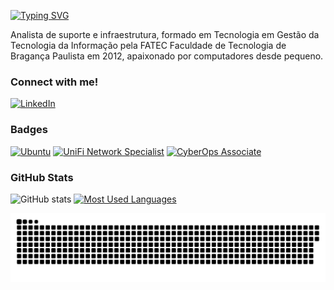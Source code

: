 <a href="https://git.io/typing-svg"><img src="https://readme-typing-svg.demolab.com?font=Fira+Code&pause=1000&random=false&width=435&lines=Reposit%C3%B3rio+do+Vitor" alt="Typing SVG" /></a>

Analista de suporte e infraestrutura, formado em Tecnologia em Gestão da Tecnologia da Informação pela FATEC Faculdade de Tecnologia de Bragança Paulista em 2012, apaixonado por computadores desde pequeno.

<h3 align="left">Connect with me!</h3>

[![LinkedIn](https://img.shields.io/badge/-LinkedIn-000?style=for-the-badge&logo=linkedin&logoColor=52f705&color:FFF)](https://www.linkedin.com/in/vitor-wada/)

<h3>Badges</h3>

[![Ubuntu](https://img.shields.io/badge/Ubuntu_User-000?style=for-the-badge&logo=ubuntu&logoColor=52f705&color:FFF)](https://ubuntu.com/)
[![UniFi Network Specialist](https://img.shields.io/badge/UniFi_Network_Specialist-000?style=for-the-badge&logo=ubiquiti&logoColor=52f705&color:FFF)](https://ui.com/)
[![CyberOps Associate](https://img.shields.io/badge/CyberOps_Associate-000?style=for-the-badge&logo=cisco&logoColor=52f705&color:FFF)](https://www.youracclaim.com/badges/57ea064f-2f5d-4ddd-864f-339df0f22697?source=linked_in_profile)

<h3>GitHub Stats</h3>

![GitHub stats](https://github-readme-stats-git-masterrstaa-rickstaa.vercel.app/api?username=spec-r&hide_title=true&show_icons=true&include_all_commits=false&count_private=true&line_height=25&hide=issues&bg_color=000&title_color=52f705&text_color=FFF&border_radius=3&border_color=36123c&icon_color=52f705&theme=jolly)
[![Most Used Languages](https://github-readme-stats-git-masterrstaa-rickstaa.vercel.app/api/top-langs/?username=spec-r&line_height=10&card_width=290&layout=compact&hide_title=false&count_private=true&langs_count=4&show_icons=true&title_color=52f705&hide=html,css&bg_color=000&text_color=8B8B8B&border_radius=3&border_color=561760&count_private=true)](https://github.com/spec-r/github-readme-stats)
<br>


<picture>
  <source media="(prefers-color-scheme: dark)" srcset="https://raw.githubusercontent.com/spec-r/spec-r/output/github-contribution-grid-snake-dark.svg">
  <source media="(prefers-color-scheme: light)" srcset="https://raw.githubusercontent.com/spec-r/spec-r/output/github-contribution-grid-snake.svg">
  <img alt="github contribution grid snake animation" src="https://raw.githubusercontent.com/spec-r/spec-r/output/github-contribution-grid-snake.svg">
</picture>
<br><br>


